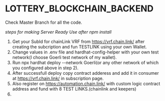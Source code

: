 # LOTTERY_BLOCKCHAIN_BACKEND

  Check Master Branch for all the code.
  
 *steps for making Server Ready Use after npm install*
 
 1. Get your SubId for chainLink VRF from https://vrf.chain.link/ after creating the subcription and fun TESTLINK using your own Wallet.
 2. Change values in .env file and hardhat-config-helper with your own test network(I choose Goerli test network of my wallet).
 3. Run npx hardhat deploy --network Goerli(or any other network of which you configured above in step 2).
 4. After successfull deploy copy contract adderess and add it in consumer at https://vrf.chain.link/ in subscription page.
 5. Also register on https://automation.chain.link/ with custom logic contract address and fund with 8 TEST LINKS.(chainlink and keepers)
 6. 
